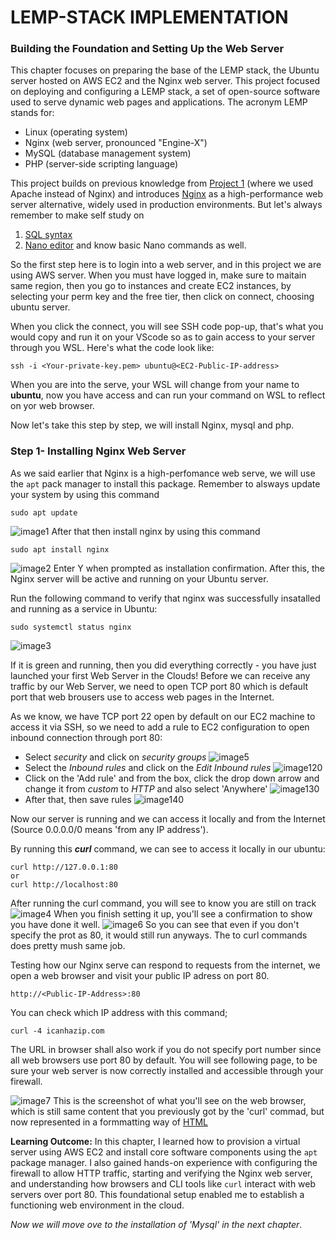 # LEMP-STACK IMPLEMENTATION
### Building the Foundation and Setting Up the Web Server
This chapter focuses on preparing the base of the LEMP stack, the Ubuntu server hosted on AWS EC2 and the Nginx web server.
This project focused on deploying and configuring a LEMP stack, a set of open-source software used to serve dynamic web pages and applications. 
The acronym LEMP stands for:
- Linux (operating system)
- Nginx (web server, pronounced "Engine-X")
- MySQL (database management system)
- PHP (server-side scripting language)

This project builds on previous knowledge from [Project 1](https://github.com/Valcupertino/Project1-Lamp-Stack) (where we used Apache instead of Nginx) and introduces [Nginx](https://nginx.org/en/) as a high-performance web server alternative, widely used in production environments.
But let's always remember to make self study on 
1. [SQL syntax](https://www.w3schools.com/sql/sql_syntax.asp)
2. [Nano editor](https://www.nano-editor.org/) and know basic Nano commands as well.

So the first step here is to login into a web server, and in this project we are using AWS server. When you must have logged in, make sure to maitain same region, then you go to instances and create EC2 instances, by selecting your perm key and the free tier, then click on connect, choosing ubuntu server. 

When you click the connect, you will see SSH code pop-up, that's what you would copy and run it on your VScode so as to gain access to your server through you WSL. Here's what the code look like:
```
ssh -i <Your-private-key.pem> ubuntu@<EC2-Public-IP-address>
```
When you are into the serve, your WSL will change from your name to **ubuntu**, now you have access and can run your command on WSL to reflect on yor web browser. 

Now let's take this step by step, we will install Nginx, mysql and php.

### Step 1- Installing Nginx Web Server

As we said earlier that Nginx is a high-perfomance web serve, we will use the `apt` pack manager to install this package.
Remember to alsways update your system by using this command
```
sudo apt update
```
![image1](Images/image1.png)
After that then install nginx by using this command
```
sudo apt install nginx
```
![image2](Images/image2.png)
Enter Y when prompted as installation confirmation. After this, the Nginx server will be active and running on your Ubuntu server.

Run the following command to verify that nginx was successfully insatalled and running as a service in Ubuntu:
```
sudo systemctl status nginx
```

![image3](Images/image3.png)

If it is green and running, then you did everything correctly - you have just launched your first Web Server in the Clouds!
Before we can receive any traffic by our Web Server, we need to open TCP port 80 which is default port that web brousers use to access web pages in the Internet.

As we know, we have TCP port 22 open by default on our EC2 machine to access it via SSH, so we need to add a rule to EC2 configuration to open inbound connection through port 80:
- Select _security_ and click on _security groups_
![image5](Images/image5.png)
- Select the _Inbound rules_ and click on the _Edit Inbound rules_
![image120](Images/image120.png)
- Click on the 'Add rule' and from the box, click the drop down arrow and change it from _custom_ to _HTTP_ and also select 'Anywhere'
![image130](Images/image130.png)
- After that, then save rules
![image140](Images/image140.png)

Now our server is running and we can access it locally and from the Internet (Source 0.0.0.0/0 means 'from any IP address').

By running this ***curl*** command, we can see to access it locally in our ubuntu: 
```
curl http://127.0.0.1:80
or
curl http://localhost:80
```

After running the curl command, you will see to know you are still on track
![image4](Images/image4.png)
When you finish setting it up, you'll see a confirmation to show you have done it well. 
![image6](Images/image6.png)
So you can see that even if you don't specify the prot as 80, it would still run anyways. The to curl commands does pretty mush same job. 

Testing how our Nginx serve can respond to requests from the internet, we open a web browser and visit your public IP adress on port 80.
```
http://<Public-IP-Address>:80
```
You can check which IP address with this command; 
```
curl -4 icanhazip.com
```
The URL in browser shall also work if you do not specify port number since all web browsers use port 80 by default.
You will see following page, to be sure your web server is now correctly installed and accessible through your firewall.

![image7](Images/image7.png)
This is the screenshot of what you'll see on the web browser, which is still same content that you previously got by the 'curl' commad, but now represented in a formmatting way of [HTML](https://en.wikipedia.org/wiki/HTML)

**Learning Outcome:**
In this chapter, I learned how to provision a virtual server using AWS EC2 and install core software components using the `apt` package manager. I also gained hands-on experience with configuring the firewall to allow HTTP traffic, starting and verifying the Nginx web server, and understanding how browsers and CLI tools like `curl` interact with web servers over port 80. This foundational setup enabled me to establish a functioning web environment in the cloud.

_Now we will move ove to the installation of 'Mysql' in the next chapter_.
